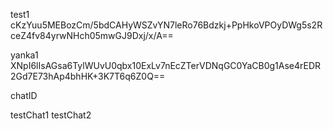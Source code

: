 test1
cKzYuu5MEBozCm/5bdCAHyWSZvYN7leRo76Bdzkj+PpHkoVPOyDWg5s2RceZ4fv84yrwNHch05mwGJ9Dxj/x/A==

yanka1
XNpI6lIsAGsa6TylWUvU0qbx10ExLv7nEcZTerVDNqGC0YaCB0g1Ase4rEDR2Gd7E73hAp4bhHK+3K7T6q6Z0Q==



chatID

testChat1
testChat2
